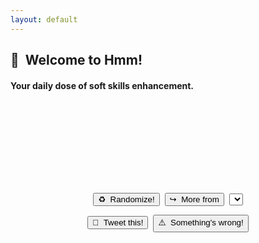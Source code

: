 ```yaml
---
layout: default
---
```

<meta name="twitter:card" content="summary" />
<meta name="twitter:site" content="{{ page.title }}" />
<meta name="twitter:title" content="{{ page.title }}" />
<meta name="twitter:image" content="{{ page.title_image }}" />

<script src="https://ajax.googleapis.com/ajax/libs/jquery/3.5.1/jquery.min.js"></script>

<p align="center">
<h2>💬&nbsp;&nbsp;Welcome to Hmm!</h2>
<h4>Your daily dose of soft skills enhancement.</h4>

<br>

<center>
<div class="card">
<h1 id = "id_emoji"/><h2 id = "id_title"/>
<h4 id = "id_text"/>
<br>
<h5 id = "id_topic"/>
</div>
<h2><br></h2>
<script src="js/random_quote.js"></script>

<div>
  <button type = "button" id = "button" onClick="window.location.reload();">♻️&nbsp;&nbsp;Randomize!</button>&nbsp;
  <button type = "button" id = "button" onClick="sameTopic();">↪️&nbsp;&nbsp;More from</button>&nbsp;
  <select name="topics" id="select_topic"></select>
</div>
<p style="margin:10px;"></p>

<button type = "button" id = "button_tweet" onClick="generateTweet();">🦆&nbsp;&nbsp;Tweet this!</button>&nbsp;
<button type = "button" id = "button_report" onClick="reportIssue();">⚠️&nbsp;&nbsp;Something's wrong!</button>
</center>
</p>
